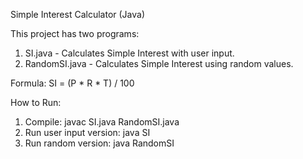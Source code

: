Simple Interest Calculator (Java)

This project has two programs:

1.  SI.java - Calculates Simple Interest with user input.
2.  RandomSI.java - Calculates Simple Interest using random values.

Formula: SI = (P * R * T) / 100

How to Run: 
1. Compile: javac SI.java RandomSI.java 
2. Run user input version: java SI 
3. Run random version: java RandomSI